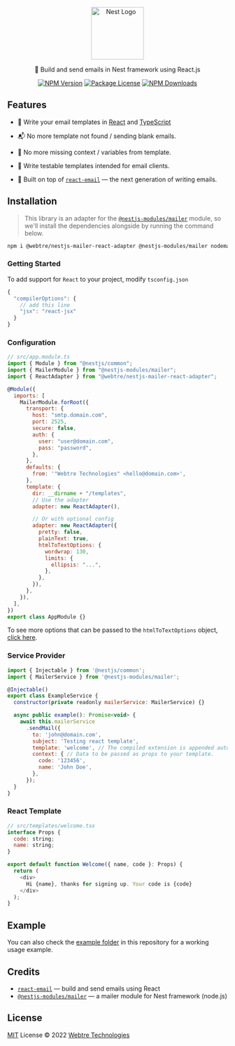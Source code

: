 <p align="center">
  <a href="http://nestjs.com/" target="blank">
    <img src="https://nestjs.com/img/logo-small.svg" width="120" alt="Nest Logo" />
  </a>
</p>

<p align="center">
  📨 Build and send emails in Nest framework using React.js
</p>

<p align="center">
  <a href="https://www.npmjs.com/package/@webtre/nestjs-mailer-react-adapter"><img src="https://img.shields.io/npm/v/@webtre/nestjs-mailer-react-adapter.svg" alt="NPM Version" /></a>
  <a href="https://www.npmjs.com/package/@webtre/nestjs-mailer-react-adapter"><img src="https://img.shields.io/npm/l/@webtre/nestjs-mailer-react-adapter.svg" alt="Package License" /></a>
  <a href="https://www.npmjs.com/package/@webtre/nestjs-mailer-react-adapter"><img src="https://img.shields.io/npm/dm/@webtre/nestjs-mailer-react-adapter.svg" alt="NPM Downloads" /></a>
</p>

## Features

- 🦾 Write your email templates in [React](https://github.com/facebook/react/) and [TypeScript](https://www.typescriptlang.org/)

- 📬 No more template not found / sending blank emails.

- 🔰 No more missing context / variables from template.

- 🧪 Write testable templates intended for email clients.

- 💌 Built on top of [`react-email`](https://github.com/resendlabs/react-email) — the next generation of writing emails.

## Installation

> This library is an adapter for the [`@nestjs-modules/mailer`](https://github.com/nest-modules/mailer) module, so we'll install the dependencies alongside by running the command below.

```sh
npm i @webtre/nestjs-mailer-react-adapter @nestjs-modules/mailer nodemailer
```

### Getting Started

To add support for `React` to your project, modify `tsconfig.json`

```javascript
{
  "compilerOptions": {
    // add this line
    "jsx": "react-jsx"
  }
}
```

### Configuration

```javascript
// src/app.module.ts
import { Module } from "@nestjs/common";
import { MailerModule } from "@nestjs-modules/mailer";
import { ReactAdapter } from "@webtre/nestjs-mailer-react-adapter";

@Module({
  imports: [
    MailerModule.forRoot({
      transport: {
        host: "smtp.domain.com",
        port: 2525,
        secure: false,
        auth: {
          user: "user@domain.com",
          pass: "password",
        },
      },
      defaults: {
        from: '"Webtre Technologies" <hello@domain.com>',
      },
      template: {
        dir: __dirname + "/templates",
        // Use the adapter
        adapter: new ReactAdapter(),

        // Or with optional config
        adapter: new ReactAdapter({
          pretty: false,
          plainText: true,
          htmlToTextOptions: {
            wordwrap: 130,
            limits: {
              ellipsis: "...",
            },
          },
        }),
      },
    }),
  ],
})
export class AppModule {}
```

To see more options that can be passed to the `htmlToTextOptions` object, [click here](https://github.com/html-to-text/node-html-to-text/tree/master/packages/html-to-text#options).

### Service Provider

```javascript
import { Injectable } from '@nestjs/common';
import { MailerService } from '@nestjs-modules/mailer';

@Injectable()
export class ExampleService {
  constructor(private readonly mailerService: MailerService) {}

  async public example(): Promise<void> {
    await this.mailerService
      .sendMail({
        to: 'john@domain.com',
        subject: 'Testing react template',
        template: 'welcome', // The compiled extension is appended automatically.
        context: { // Data to be passed as props to your template.
          code: '123456',
          name: 'John Doe',
        },
      });
  }
}
```

### React Template

```javascript
// src/templates/welcome.tsx
interface Props {
  code: string;
  name: string;
}

export default function Welcome({ name, code }: Props) {
  return (
    <div>
      Hi {name}, thanks for signing up. Your code is {code}
    </div>
  );
}
```

## Example

You can also check the [example folder](./example) in this repository for a working usage example.

## Credits

- [`react-email`](https://github.com/resendlabs/react-email) — build and send emails using React
- [`@nestjs-modules/mailer`](https://github.com/nest-modules/mailer) — a mailer module for Nest framework (node.js)

## License

[MIT](./LICENSE) License © 2022 [Webtre Technologies](https://github.com/webtretech)
